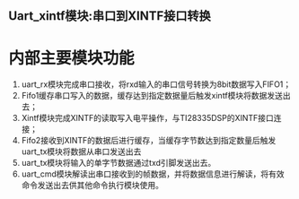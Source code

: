 ## Uart_xintf模块:串口到XINTF接口转换
# 内部主要模块功能
1. uart_rx模块完成串口接收，将rxd输入的串口信号转换为8bit数据写入FIFO1；
2. Fifo1缓存串口写入的数据，缓存达到指定数据量后触发xintf模块将数据发送出去；
3. Xintf模块完成XINTF的读取写入电平操作，与TI28335DSP的XINTF接口连接；
4. Fifo2接收到XINTF的数据后进行缓存，当缓存字节数达到指定数量后触发uart_tx模块将数据从串口发送出去
5. uart_tx模块将输入的单字节数据通过txd引脚发送出去。
6. uart_cmd模块解读出串口接收到的帧数据，并将数据信息进行解读，将有效命令发送出去供其他命令执行模块使用。
